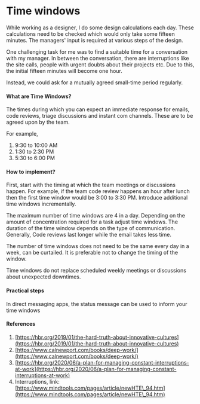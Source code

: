 # Time windows

While working as a designer, I do some design calculations each day. These calculations need to be checked which would only take some fifteen minutes. The managers' input is required at various steps of the design.

One challenging task for me was to find a suitable time for a conversation with my manager. In between the conversation, there are interruptions like the site calls, people with urgent doubts about their projects etc. Due to this, the initial fifteen minutes will become one hour.

Instead, we could ask for a mutually agreed small-time period regularly.

#### What are Time Windows?

The times during which you can expect an immediate response for emails, code reviews, triage discussions and instant com channels. These are to be agreed upon by the team.

For example,

1. 9:30 to 10:00 AM
2. 1:30 to 2:30 PM
3. 5:30 to 6:00 PM

#### How to implement?

First, start with the timing at which the team meetings or discussions happen. For example, if the team code review happens an hour after lunch then the first time window would be 3:00 to 3:30 PM. Introduce additional time windows incrementally.

The maximum number of time windows are 4 in a day. Depending on the amount of concentration required for a task adjust time windows. The duration of the time window depends on the type of communication. Generally, Code reviews last longer while the email takes less time.

The number of time windows does not need to be the same every day in a week, can be curtailed. It is preferable not to change the timing of the window.

Time windows do not replace scheduled weekly meetings or discussions about unexpected downtimes.

#### Practical steps

In direct messaging apps, the status message can be used to inform your time windows

#### References

1. [https://hbr.org/2019/01/the-hard-truth-about-innovative-cultures](https://hbr.org/2019/01/the-hard-truth-about-innovative-cultures)
2. [https://www.calnewport.com/books/deep-work/](https://www.calnewport.com/books/deep-work/)
3. [https://hbr.org/2020/06/a-plan-for-managing-constant-interruptions-at-work](https://hbr.org/2020/06/a-plan-for-managing-constant-interruptions-at-work)
4. Interruptions, link: [https://www.mindtools.com/pages/article/newHTE\_94.htm](https://www.mindtools.com/pages/article/newHTE\_94.htm)
